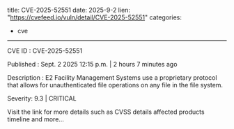  
title: CVE-2025-52551
date: 2025-9-2
lien: "https://cvefeed.io/vuln/detail/CVE-2025-52551"
categories:
  - cve
---

CVE ID : CVE-2025-52551

Published :  Sept. 2
2025
12:15 p.m. | 2 hours
7 minutes ago

Description : E2 Facility Management Systems use a proprietary protocol that allows for unauthenticated file operations on any file in the file system.

Severity: 9.3 | CRITICAL

Visit the link for more details
such as CVSS details
affected products
timeline
and more...
